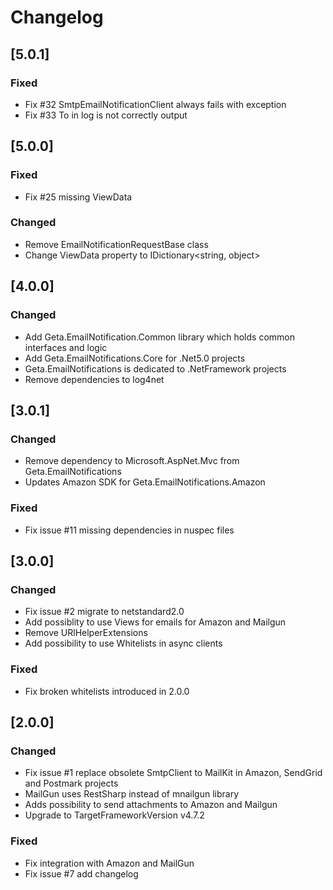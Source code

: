 ﻿# Changelog

## [5.0.1]

### Fixed
- Fix #32 SmtpEmailNotificationClient always fails with exception
- Fix #33 To in log is not correctly output

## [5.0.0]

### Fixed
- Fix #25 missing ViewData

### Changed
- Remove EmailNotificationRequestBase class
- Change ViewData property to IDictionary<string, object>

## [4.0.0]

### Changed
- Add Geta.EmailNotification.Common library which holds common interfaces and logic
- Add Geta.EmailNotifications.Core for .Net5.0 projects
- Geta.EmailNotifications is dedicated to .NetFramework projects
- Remove dependencies to log4net

## [3.0.1]

### Changed
- Remove dependency to Microsoft.AspNet.Mvc from Geta.EmailNotifications
- Updates Amazon SDK for Geta.EmailNotifications.Amazon

### Fixed
- Fix issue #11 missing dependencies in nuspec files

## [3.0.0]

### Changed
- Fix issue #2 migrate to netstandard2.0
- Add possiblity to use Views for emails for Amazon and Mailgun
- Remove URlHelperExtensions
- Add possibility to use Whitelists in async clients

### Fixed
- Fix broken whitelists introduced in 2.0.0

## [2.0.0]

### Changed
- Fix issue #1 replace obsolete SmtpClient to MailKit in Amazon, SendGrid and Postmark projects
- MailGun uses RestSharp instead of mnailgun library
- Adds possibility to send attachments to Amazon and Mailgun
- Upgrade to TargetFrameworkVersion v4.7.2

### Fixed
- Fix integration with Amazon and MailGun
- Fix issue #7 add changelog
